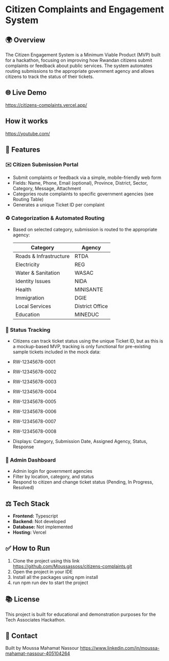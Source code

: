 # Citizen Complaints and Engagement System

## 🌍 Overview

The Citizen Engagement System is a Minimum Viable Product (MVP) built for a hackathon, focusing on improving how Rwandan citizens submit complaints or feedback about public services. The system automates routing submissions to the appropriate government agency and allows citizens to track the status of their tickets.

## 🌐 Live Demo 

https://citizens-complaints.vercel.app/

## How it works

https://youtube.com/

## 🔧 Features

### ✉️ Citizen Submission Portal

* Submit complaints or feedback via a simple, mobile-friendly web form
* Fields: Name, Phone, Email (optional), Province, District, Sector, Category, Message, Attachment
* Categories route complaints to specific government agencies (see Routing Table)
* Generates a unique Ticket ID per complaint

### ♻️ Categorization & Automated Routing

* Based on selected category, submission is routed to the appropriate agency:

  | Category               | Agency          |
  | ---------------------- | --------------- |
  | Roads & Infrastructure | RTDA            |
  | Electricity            | REG             |
  | Water & Sanitation     | WASAC           |
  | Identity Issues        | NIDA            |
  | Health                 | MINISANTE       |
  | Immigration            | DGIE            |
  | Local Services         | District Office |
  | Education              | MINEDUC         |

### 🔎 Status Tracking

* Citizens can track ticket status using the unique Ticket ID, but as this is a mockup-based MVP, tracking is only functional for pre-existing sample tickets included in the mock data:

* RW-12345678-0001
* RW-12345678-0002
* RW-12345678-0003
* RW-12345678-0004
* RW-12345678-0005
* RW-12345678-0006
* RW-12345678-0007
* RW-12345678-0008

* Displays: Category, Submission Date, Assigned Agency, Status, Response

### 📅 Admin Dashboard

* Admin login for government agencies
* Filter by location, category, and status
* Respond to citizen and change ticket status (Pending, In Progress, Resolved)


## ⚖️ Tech Stack

* **Frontend:** Typescript
* **Backend:** Not developed
* **Database:** Not implemented
* **Hosting:** Vercel

## ✅ How to Run

1. Clone the project using this link https://github.com/Moussassoss/citizens-complaints.git
2. Open the project in your IDE
3. Install all the packages using npm install
4. run npm run dev to start the project

## 📚 License

This project is built for educational and demonstration purposes for the Tech Associates Hackathon.

## 📍 Contact

Built by Moussa Mahamat Nassour
https://www.linkedin.com/in/moussa-mahamat-nassour-405104264
